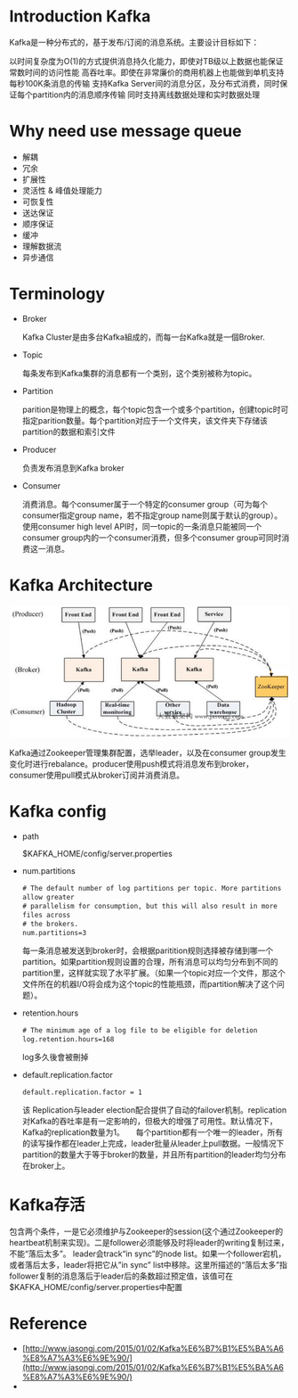 # Introduction Kafka


Kafka是一种分布式的，基于发布/订阅的消息系统。主要设计目标如下：

以时间复杂度为O(1)的方式提供消息持久化能力，即使对TB级以上数据也能保证常数时间的访问性能
高吞吐率。即使在非常廉价的商用机器上也能做到单机支持每秒100K条消息的传输
支持Kafka Server间的消息分区，及分布式消费，同时保证每个partition内的消息顺序传输
同时支持离线数据处理和实时数据处理

# Why need use message queue
- 解耦
- 冗余
- 扩展性
- 灵活性 & 峰值处理能力
- 可恢复性
- 送达保证
- 顺序保证
- 缓冲
- 理解数据流
- 异步通信

# Terminology
- Broker
    
    Kafka Cluster是由多台Kafka組成的，而每一台Kafka就是一個Broker.
- Topic
    
    每条发布到Kafka集群的消息都有一个类别，这个类别被称为topic。
- Partition
    
    parition是物理上的概念，每个topic包含一个或多个partition，创建topic时可指定parition数量。每个partition对应于一个文件夹，该文件夹下存储该partition的数据和索引文件
- Producer
    
    负责发布消息到Kafka broker
- Consumer
    
    消费消息。每个consumer属于一个特定的consumer group（可为每个consumer指定group name，若不指定group name则属于默认的group）。使用consumer high level API时，同一topic的一条消息只能被同一个consumer group内的一个consumer消费，但多个consumer group可同时消费这一消息。

# Kafka Architecture
![Kafka架構圖](https://github.com/sabaao/CharlesLab/blob/master/kafka/images/KafkaArchitecture.png)

Kafka通过Zookeeper管理集群配置，选举leader，以及在consumer group发生变化时进行rebalance。producer使用push模式将消息发布到broker，consumer使用pull模式从broker订阅并消费消息。 

# Kafka config
- path

    $KAFKA_HOME/config/server.properties
    
- num.partitions

	```properties
	# The default number of log partitions per topic. More partitions allow greater
	# parallelism for consumption, but this will also result in more files across
	# the brokers.
	num.partitions=3
	```
	每一条消息被发送到broker时，会根据paritition规则选择被存储到哪一个partition。如果partition规则设置的合理，所有消息可以均匀分布到不同的partition里，这样就实现了水平扩展。（如果一个topic对应一个文件，那这个文件所在的机器I/O将会成为这个topic的性能瓶颈，而partition解决了这个问题）。
	
- retention.hours

	```properties
	# The minimum age of a log file to be eligible for deletion
	log.retention.hours=168
	```
	log多久後會被刪掉
	
- default.replication.factor
	
	```properties
	default.replication.factor = 1
	```
	该 Replication与leader election配合提供了自动的failover机制。replication对Kafka的吞吐率是有一定影响的，但极大的增强了可用性。默认情况下，Kafka的replication数量为1。　　每个partition都有一个唯一的leader，所有的读写操作都在leader上完成，leader批量从leader上pull数据。一般情况下partition的数量大于等于broker的数量，并且所有partition的leader均匀分布在broker上。
# Kafka存活
包含两个条件，一是它必须维护与Zookeeper的session(这个通过Zookeeper的heartbeat机制来实现)。二是follower必须能够及时将leader的writing复制过来，不能“落后太多”。
leader会track“in sync”的node list。如果一个follower宕机，或者落后太多，leader将把它从”in sync” list中移除。这里所描述的“落后太多”指follower复制的消息落后于leader后的条数超过预定值，该值可在$KAFKA_HOME/config/server.properties中配置
	
  
# Reference
- [http://www.jasongj.com/2015/01/02/Kafka%E6%B7%B1%E5%BA%A6%E8%A7%A3%E6%9E%90/](http://www.jasongj.com/2015/01/02/Kafka%E6%B7%B1%E5%BA%A6%E8%A7%A3%E6%9E%90/)
- 
